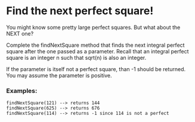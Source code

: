 # Find the next perfect square!
You might know some pretty large perfect squares. But what about the NEXT one?

Complete the findNextSquare method that finds the next integral perfect square after the one passed as a parameter. Recall that an integral perfect square is an integer n such that sqrt(n) is also an integer.

If the parameter is itself not a perfect square, than -1 should be returned. You may assume the parameter is positive.

### Examples:
```
findNextSquare(121) --> returns 144
findNextSquare(625) --> returns 676
findNextSquare(114) --> returns -1 since 114 is not a perfect
```
